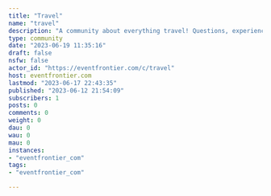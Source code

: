 ```yaml
---
title: "Travel" 
name: "travel"
description: "A community about everything travel! Questions, experiences, stories, advice, news, and more are welcome. Basically anything travel related, this is the place."
type: community
date: "2023-06-19 11:35:16"
draft: false
nsfw: false
actor_id: "https://eventfrontier.com/c/travel"
host: eventfrontier.com
lastmod: "2023-06-17 22:43:35"
published: "2023-06-12 21:54:09"
subscribers: 1
posts: 0
comments: 0
weight: 0
dau: 0
wau: 0
mau: 0
instances:
- "eventfrontier_com"
tags: 
- "eventfrontier_com"

---
```

